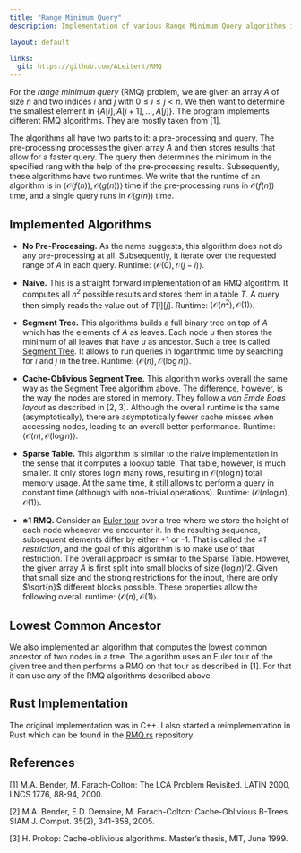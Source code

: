 ```yaml
---
title: "Range Minimum Query"
description: Implementation of various Range Minimum Query algorithms in C++ (and partially Rust).

layout: default

links:
  git: https://github.com/ALeitert/RMQ
---
```


For the *range minimum query* (RMQ) problem, we are given an array $A$ of size $n$ and two indices $i$ and $j$ with $0 \leq i \leq j < n$.
We then want to determine the smallest element in $\bigl \lbrace A[i], A[i + 1], \ldots, A[j] \bigr \rbrace$.
The program implements different RMQ algorithms.
They are mostly taken from [1].

The algorithms all have two parts to it: a pre-processing and query.
The pre-processing processes the given array *A* and then stores results that allow for a faster query.
The query then determines the minimum in the specified rang with the help of the pre-processing results.
Subsequently, these algorithms have two runtimes.
We write that the runtime of an algorithm is in $\bigl \langle \mathcal{O} \bigl( f(n) \bigr), \mathcal{O} \bigl( g(n) \bigr) \bigr \rangle$ time if the pre-processing runs in $\mathcal{O} \bigl( f(n) \bigr)$ time, and a single query runs in $\mathcal{O} \bigl( g(n) \bigr)$ time.


## Implemented Algorithms

  * **No Pre-Processing.**
    As the name suggests, this algorithm does not do any pre-processing at all.
    Subsequently, it iterate over the requested range of $A$ in each query.
    Runtime: $\bigl \langle \mathcal{O}(0), \mathcal{O}(j - i) \bigr \rangle$.

  * **Naive.**
    This is a straight forward implementation of an RMQ algorithm.
    It computes all $n^2$ possible results and stores them in a table $T$.
    A query then simply reads the value out of $T[i][j]$.
    Runtime: $\bigl \langle \mathcal{O} \bigl( n^2 \bigr), \mathcal{O}(1) \bigr \rangle$.

  * **Segment Tree.**
    This algorithms builds a full binary tree on top of $A$ which has the elements of $A$ as leaves.
    Each node $u$ then stores the minimum of all leaves that have $u$ as ancestor.
    Such a tree is called [Segment Tree](https://en.wikipedia.org/wiki/Segment_tree).
    It allows to run queries in logarithmic time by searching for $i$ and $j$ in the tree.
    Runtime: $\bigl \langle \mathcal{O}(n), \mathcal{O}(\log n) \bigr \rangle$.

  * **Cache-Oblivious Segment Tree.**
    This algorithm works overall the same way as the Segment Tree algorithm above.
    The difference, however, is the way the nodes are stored in memory.
    They follow a *van Emde Boas layout* as described in [2, 3].
    Although the overall runtime is the same (asymptotically), there are asymptotically fewer cache misses when accessing nodes, leading to an overall better performance.
    Runtime: $\bigl \langle \mathcal{O}(n), \mathcal{O}(\log n) \bigr \rangle$.

  * **Sparse Table.**
    This algorithm is similar to the naive implementation in the sense that it computes a lookup table.
    That table, however, is much smaller.
    It only stores $\log n$ many rows, resulting in $\mathcal{O}(n \log n)$ total memory usage.
    At the same time, it still allows to perform a query in constant time (although with non-trivial operations).
    Runtime: $\bigl\langle \mathcal{O}(n \log n), \mathcal{O}(1) \bigr\rangle$.

  * **±1 RMQ.**
    Consider an [Euler tour](https://en.wikipedia.org/wiki/Euler_tour_technique) over a tree where we store the height of each node whenever we encounter it.
    In the resulting sequence, subsequent elements differ by either +1 or -1.
    That is called the *±1 restriction*, and the goal of this algorithm is to make use of that restriction.
    The overall approach is similar to the Sparse Table.
    However, the given array $A$ is first split into small blocks of size $(\log n) / 2$.
    Given that small size and the strong restrictions for the input, there are only $\sqrt{n}$ different blocks possible.
    These properties allow the following overall runtime: $\bigl\langle \mathcal{O}(n), \mathcal{O}(1) \bigr\rangle$.


## Lowest Common Ancestor

We also implemented an algorithm that computes the lowest common ancestor of two nodes in a tree.
The algorithm uses an Euler tour of the given tree and then performs a RMQ on that tour as described in [1].
For that it can use any of the RMQ algorithms described above.


## Rust Implementation

The original implementation was in C++.
I also started a reimplementation in Rust which can be found in the [RMQ.rs](https://github.com/ALeitert/RMQ.rs) repository.


## References

[1] M.A. Bender, M. Farach-Colton:
    The LCA Problem Revisited.
    LATIN 2000, LNCS 1776, 88-94, 2000.

[2] M.A. Bender, E.D. Demaine, M. Farach-Colton:
    Cache-Oblivious B-Trees.
    SIAM J. Comput. 35(2), 341-358, 2005.

[3] H. Prokop:
    Cache-oblivious algorithms.
    Master’s thesis, MIT, June 1999.
